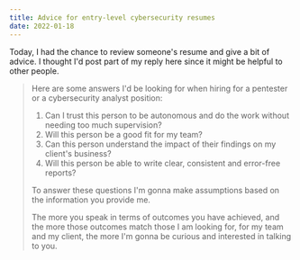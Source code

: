 ```yaml
---
title: Advice for entry-level cybersecurity resumes
date: 2022-01-18
---
```


Today, I had the chance to review someone's resume and give a bit of advice. I thought I'd post part of my reply here since it might be helpful to other people.

> Here are some answers I'd be looking for when hiring for a pentester or a cybersecurity analyst position:
> 
> 1. Can I trust this person to be autonomous and do the work without needing too much supervision?
> 2. Will this person be a good fit for my team?
> 3. Can this person understand the impact of their findings on my client's business?
> 4. Will this person be able to write clear, consistent and error-free reports?
> 
> To answer these questions I'm gonna make assumptions based on the information you provide me.
> 
> The more you speak in terms of outcomes you have achieved, and the more those outcomes match those I am looking for, for my team and my client, the more I'm gonna be curious and interested in talking to you.
